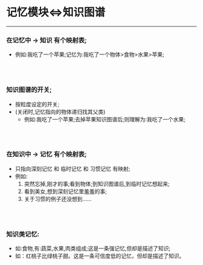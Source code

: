 # 记忆模块<=>知识图谱

***

### 在记忆中 -> 知识 有个映射表;
- 例如:我吃了一个苹果;记忆为:我吃了一个物体>食物>水果>苹果;

</br>
</br>

### 知识图谱的开关;
- 按粒度设定的开关;
- (关闭时,记忆指向的物体递归找其父类)
	- 例如:我吃了一个苹果;去掉苹果知识图谱后;则理解为:我吃了一个水果;

</br>
</br>

### 在知识中 -> 记忆 有个映射表;
- 只指向深刻记忆 和 临时记忆 和 习惯记忆 有映射;
- 例如:
	1. 突然忘掉,刚才的事;看到物体;到知识图谱后,到临时记忆想起来;
	2. 看到美女,想到深刻记忆里羞羞的事;
	3. 关于习惯的例子还没想到......

</br>
</br>

### 知识类记忆:
- 如:食物,有:蔬菜,水果,肉类组成;这是一条强记忆,但却是描述了知识;
- 如：红桃子比绿桃子甜。这是一条可信度低的记忆，但却是描述了知识。

